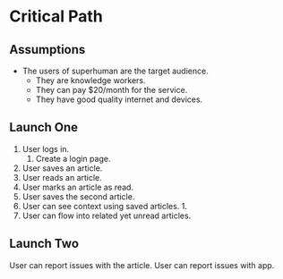 # Critical Path

## Assumptions

- The users of superhuman are the target audience.
  - They are knowledge workers.
  - They can pay $20/month for the service.
  - They have good quality internet and devices.

## Launch One

1. User logs in.
   1. Create a login page.
2. User saves an article.
3. User reads an article.
4. User marks an article as read.
5. User saves the second article.
6. User can see context using saved articles.
   1.
7. User can flow into related yet unread articles.

## Launch Two

User can report issues with the article.
User can report issues with app.
